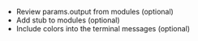 - Review params.output from modules (optional)
- Add stub to modules (optional)
- Include colors into the terminal messages (optional)
